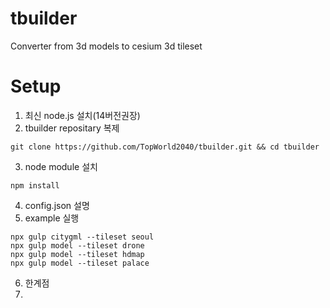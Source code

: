 # tbuilder
Converter from 3d models to cesium 3d tileset
# Setup
1. 최신 node.js 설치(14버전권장)
2. tbuilder repositary 복제
```
git clone https://github.com/TopWorld2040/tbuilder.git && cd tbuilder
```
3. node module 설치
```
npm install
```
4. config.json 설명
5. example 실행
```
npx gulp citygml --tileset seoul
npx gulp model --tileset drone
npx gulp model --tileset hdmap
npx gulp model --tileset palace
```
6. 한계점
7. 
